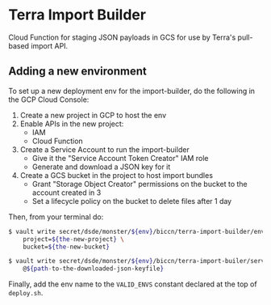 # Terra Import Builder
Cloud Function for staging JSON payloads in GCS for use by Terra's pull-based import API.

## Adding a new environment
To set up a new deployment env for the import-builder, do the following in the GCP Cloud Console:
1. Create a new project in GCP to host the env
2. Enable APIs in the new project:
   * IAM
   * Cloud Function
3. Create a Service Account to run the import-builder
   * Give it the "Service Account Token Creator" IAM role
   * Generate and download a JSON key for it
4. Create a GCS bucket in the project to host import bundles
   * Grant "Storage Object Creator" permissions on the bucket to the account created in 3
   * Set a lifecycle policy on the bucket to delete files after 1 day

Then, from your terminal do:
```bash
$ vault write secret/dsde/monster/${env}/biccn/terra-import-builder/env \
    project=${the-new-project} \
    bucket=${the-new-bucket}

$ vault write secret/dsde/monster/${env}/biccn/terra-import-builer/service-account.json \
    @${path-to-the-downloaded-json-keyfile}
```

Finally, add the env name to the `VALID_ENVS` constant declared at the top of `deploy.sh`.
